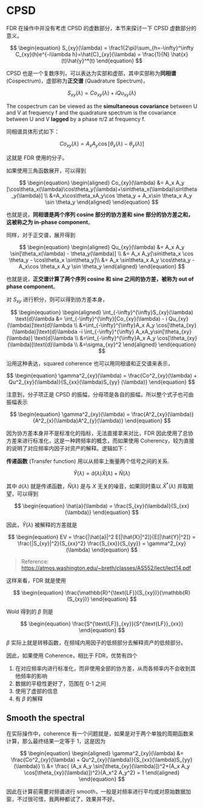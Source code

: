 # CPSD

FDR 在操作中并没有考虑 CPSD 的虚数部分，本节来探讨一下 CPSD 虚数部分的意义。


$$
\begin{equation}
    S_{xy}(\lambda) = \frac1{2\pi}\sum_{h=-\infty}^\infty C_{xy}(h)e^{-i\lambda h}=\hat{C}_{xy}(\lambda) = \frac{1}{N} \hat{x}(t)\hat{y}^*(t)
\end{equation}
$$

CPSD 也是一个复数序列，可以表达为实部和虚部，其中实部称为**同相谱** (Cospectrum)，虚部称为**正交谱** (Quadrature Spectrum)，

$$
\begin{equation}
    S_{xy}(\lambda) = Co_{xy}(\lambda) + i Qu_{xy}(\lambda)
\end{equation}
$$

The cospectrum can be viewed as the **simultaneous covariance** between U and V at frequency f and the quadrature spectrum is the covariance between U and V **lagged** by a phase π/2 at frequency f.

同相谱具体形式如下：

$$
\begin{equation}
Co_{xy}(\lambda) = A_x A_y \cos[ \theta_x(\lambda) - \theta_y(\lambda) ]
\end{equation}
$$

这就是 FDR 使用的分子。

如果使用三角函数展开，可以得到

$$
\begin{equation}
\begin{aligned}
Co_{xy}(\lambda) &= A_x A_y [\cos\theta_x(\lambda)\cos\theta_y(\lambda)+\sin\theta_x(\lambda)\sin\theta_y(\lambda)] \\
&=A_x\cos\theta_xA_y\cos \theta_y + A_x\sin \theta_x A_y \sin \theta_y
\end{aligned}
\end{equation}
$$

也就是说，**同相谱是两个序列 cosine 部分的协方差和 sine 部分的协方差之和，这被称之为 in-phase component**。

同样，对于正交谱，展开得到

$$
\begin{equation}
\begin{aligned}
Qu_{xy}(\lambda) &= A_x A_y \sin[\theta_x(\lambda) - \theta_y(\lambda)] \\
&= A_x A_y[\sin\theta_x \cos \theta_y - \cos\theta_x \sin\theta_y]\\
&= A_x \sin\theta_x A_y \cos\theta_y - A_x\cos \theta_x A_y \sin \theta_y
\end{aligned}
\end{equation}
$$

也就是说，**正交谱计算了两个序列 cosine 和 sine 之间的协方差，被称为 out of phase component**。

对 $S_{xy}$ 进行积分，则可以得到协方差本身，

$$
\begin{equation}
\begin{aligned}
\int_{-\infty}^{\infty}S_{xy}(\lambda) \text{d}\lambda &= \int_{-\infty}^{\infty}[Co_{xy}(\lambda) - i Qu_{xy}(\lambda)]\text{d}\lambda \\
&=\int_{-\infty}^{\infty}A_x A_y \cos[\theta_{xy}(\lambda)]\text{d}\lambda -i \int_{-\infty}^{\infty} A_xA_y\sin[\theta_{xy}(\lambda)] \text{d}\lambda \\
&=\int_{-\infty}^{\infty}A_x A_y \cos[\theta_{xy}(\lambda)]\text{d}\lambda \\
&=\sigma_{xy}^2
\end{aligned}
\end{equation}
$$





沿用这种表达，squared coherence 也可以用同相谱和正交谱来表示，

$$
\begin{equation}
\gamma^2_{xy}(\lambda) = \frac{Co^2_{xy}(\lambda) + Qu^2_{xy}(\lambda)}{S_{xx}(\lambda)S_{yy} (\lambda)}
\end{equation}
$$

注意到，分子项正是 CPSD 的振幅，分母项是各自的振幅，所以整个式子也可由振幅表示

$$
\begin{equation}
    \gamma^2_{xy}(\lambda) = \frac{A^2_{xy}(\lambda)}{A^2_{x}(\lambda)A^2_{y}(\lambda)}
\end{equation}
$$

因为协方差本身并不是标准化的指标，无法直接拿来对比，FDR 因此使用了总协方差来进行标准化，这是一种跨频率的概念，而如果使用 Coherency，较为直接的说明了对应频率内因子对资产的解释。逻辑如下：


**传递函数** (Transfer function) 用以从频率上衡量两个信号之间的关系.

$$
\hat{Y}(\lambda) = \hat{a}(\lambda) \hat{X}(\lambda) + \hat{N}(\lambda)
$$

其中 $\hat{a}(\lambda)$ 就是传递函数，$\hat{N}(\lambda)$ 是与 $X$ 无关的噪音，如果同时乘以 $\hat{X}^* (\lambda)$ 并取期望，可以得到

$$
\begin{equation}
\hat{a}(\lambda) = \frac{S_{xy}(\lambda)}{S_{xx}(\lambda)}
\end{equation}
$$

因此，$\hat{Y}(\lambda)$ 被解释的方差就是

$$
\begin{equation}
EV = \frac{|\hat{a}|^2 E[|\hat{X}|^2]}{E[|\hat{Y}|^2]} = \frac{|S_{xy}|^2}{S_{xx}^2} \frac{S_{xx}}{S_{yy}} = \gamma^2_{xy}(\lambda)
\end{equation}
$$

> Reference: https://atmos.washington.edu/~breth/classes/AS552/lect/lect14.pdf

这样来看，FDR 就是使用

$$
\begin{equation}
    \frac{\mathbb{R}^{\text{LF}}(S_{xy})}{\mathbb{R}(S_{xy})}
\end{equation}
$$

Wold 得到的 $\beta$ 则是

$$
\begin{equation}
    \frac{S^{\text{LF}}_{xy}}{S^{\text{LF}}_{xx}}
\end{equation}
$$

$\beta$ 实际上就是转移函数，在频域内用因子的低频部分去解释资产的低频部分。

因此，如果使用 Coherence，相比于 FDR，优势有四个

1. 在对应频率内进行标准化，而非使用全部的协方差，从而各频率内不会收到其他频率的影响
2. 数据的平稳性更好了，范围在 0-1 之间
3. 使用了虚部的信息
4. 有 $\beta$ 的解释


## Smooth the spectral

在实际操作中，coherence 有一个问题就是，如果是对于两个单独的周期函数来计算，那么最终结果一定等于 1，这是因为

$$
\begin{equation}
\begin{aligned}
\gamma^2_{xy}(\lambda) &= \frac{Co^2_{xy}(\lambda) + Qu^2_{xy}(\lambda)}{S_{xx}(\lambda)S_{yy} (\lambda)} \\
&= \frac{ (A_x A_y \sin[\theta_{xy}(\lambda)])^2+(A_x A_y \cos[\theta_{xy}(\lambda)])^2}{A_x^2 A_y^2} = 1
\end{aligned}
\end{equation}
$$

因此在计算前需要对频谱进行 smooth，一般是对频率进行平均或对原始数据加窗，不过很可惜，我两种都试了，效果并不好。



